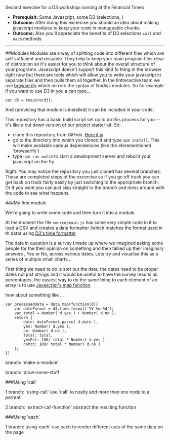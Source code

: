 Second exercise for a D3 workshop running at the Financial Times

 * __Prerequisit:__ Some Javascript, some D3 (selections, )
 * __Outcome:__ After doing this excercise you should an idea about making javascript modules to keep your code in manageable chunks.
 * __Outcome:__ Also you'll appreciate the benefits of D3 selections `call` and `each` methods
 
---

##Modules
Modules are a way of splitting code into different files which are self sufficient and resuable. They help to keep your main program files clear of distratcion so it's easier for you to think about the overall structure of your programs. Javascript doesn't support this kind fo thing in the browser right now but there are tools which will allow you to write your javascript in separate files and then pulls them all together. In the tintreractive team we use [browserify](http://browserify.org/) which mirrors the syntax of Nodejs modules. So for example if you want to use D3 in you a can type...

```
var d3 = require(d3);
```

And (providing that module is installed) it can be included in your code.

This repository has a basic build script set up to do this process for you -- it's like a cut down version of our [project starter kit](https://github.com/ft-interactive/project-starter-kit). So: 

 * clone this repository from GitHub. [Here it is](https://github.com/tomgp/FT-workshop-EX2)  
 * go to the directory into which you cloned it and type `npm install`. This will make available various dependencies (like the aforementioned 'browserify') 
 * type `npm run watch` to start a development server and rebuild your javascript on the fly

Right. You may notice the repository you just cloned has several branches. These are completed steps of the excercise so if you go off track you can get back on track fairly easily by just switching to the appropriate branch. Or if you want you can just skip straight to the branch and mess around with the code to see what happens.

###My first module

We're going to write some code and then turn it into a module.

At the moment the file `source/main.js` has some very simple code in it to load a CSV and creates a date formatter (which matches the format used in th data) using [D3's time formatter](https://github.com/mbostock/d3/wiki/Time-Formatting)

The data in question is a survey I made up where we imagined asking some people for the their opinion on something and then tallied up their imaginary answers , Yes or No, across various dates. Lets try and visualise this as a series of multiple small charts... 

First thing we need to do is sort out the data, the dates need to be proper dates not just strings and it would be useful to have the survey results as percentages. the easiest way to do the same thing to each element of an array is to use [Javascript's map function](https://developer.mozilla.org/en-US/docs/Web/JavaScript/Reference/Global_Objects/Array/map).

how about something like ...

```
var processedData = data.map(function(d){
	var dateFormat = d3.time.format('%Y-%m-%d');
	var total = Number( d.yes ) + Number( d.no );
	return {
		date: dateFormat.parse( d.date ),
		yes: Number( d.yes ),
		no: Number( d.no ),
		total: total,
		yesPct: 100/ total * Number( d.yes ),
		noPct: 100/ total * Number( d.no )
	};
})
```

branch: 'make-a-module'

branch: 'draw-some-stuff'

###Using 'call'

1 branch: 'using-call'
use 'call' to neatly add more than one node to a parrent 
	
2 branch: 'extract-call-function'
abstract the resulting function 

###Using 'each'

1 branch:'using-each'
use each to render different cuts of the same data on the page 
